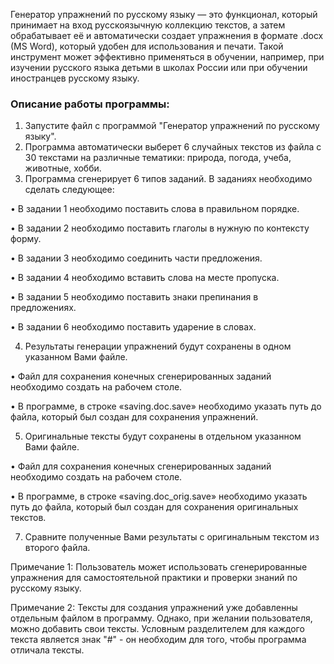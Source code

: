 Генератор упражнений по русскому языку — это функционал, который принимает на вход русскоязычную коллекцию текстов, а затем обрабатывает её и автоматически создает упражнения в формате .docx (MS Word), который удобен для использования и печати. Такой инструмент может эффективно применяться в обучении, например, при изучении русского языка детьми в школах России или при обучении иностранцев русскому языку.

### Описание работы программы:

1. Запустите файл с программой "Генератор упражнений по русскому языку".
2. Программа автоматически выберет 6 случайных текстов из файла с 30 текстами на различные тематики: природа, погода, учеба, животные, хобби.
3. Программа сгенерирует 6 типов заданий. В заданиях необходимо сделать следующее:

  •	В задании 1 необходимо поставить слова в правильном порядке.

  •	В задании 2 необходимо поставить глаголы в нужную по контексту форму.

  •	В задании 3 необходимо соединить части предложения.

  •	В задании 4 необходимо вставить слова на месте пропуска.

  •	В задании 5 необходимо поставить знаки препинания в предложениях.

  •	В задании 6 необходимо поставить ударение в словах.

4. Результаты генерации упражнений будут сохранены в одном указанном Вами файле.

  •	Файл для сохранения конечных сгенерированных заданий необходимо создать на рабочем столе. 

  •	В программе, в строке «saving.doc.save» необходимо указать путь до файла, который был создан для сохранения упражнений.

5. Оригинальные тексты будут сохранены в отдельном указанном Вами файле.

  •	Файл для сохранения конечных сгенерированных заданий необходимо создать на рабочем столе. 

  •	В программе, в строке «saving.doc_orig.save» необходимо указать путь до файла, который был создан для сохранения оригинальных текстов.
  
7. Сравните полученные Вами результаты с оригинальным текстом из второго файла.

Примечание 1: Пользователь может использовать сгенерированные упражнения для самостоятельной практики и проверки знаний по русскому языку.

Примечание 2: Тексты для создания упражнений уже добавленны отдельным файлом в программу. Однако, при желании пользователя, можно добавить свои тексты. Условным разделителем для каждого текста является знак "#" - он необходим для того, чтобы программа отличала тексты.
